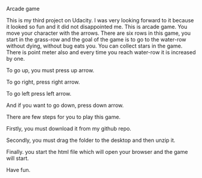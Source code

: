 Arcade game

This is my third project on Udacity. I was very looking forward to it because it looked so fun and it did not disappointed me. This is arcade game. You move your character with the arrows. There are six rows in this game, you start in the grass-row and the goal of the game is to go to the water-row without dying, without bug eats you. You can collect stars in the game. There is point meter also and every time you reach water-row it is increased by one.

To go up, you must press up arrow.

To go right, press right arrow.

To go left press left arrow.

And if you want to go down, press down arrow.


There are few steps for you to play this game. 

Firstly, you must download it from my github repo. 

Secondly, you must drag the folder to the desktop and then unzip it.

Finally. you start the html file which will open your browser and the game will start.

Have fun.
